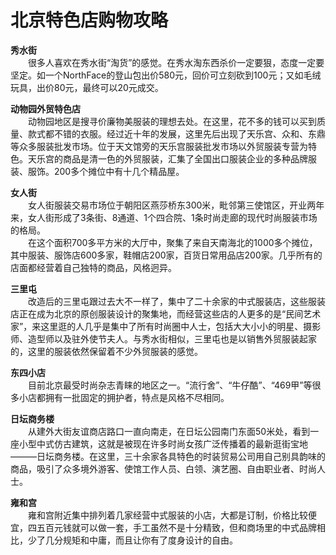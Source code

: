 # 北京特色店购物攻略  

**秀水街**  
&emsp;&emsp;很多人喜欢在秀水街“淘货”的感觉。在秀水淘东西杀价一定要狠，态度一定要坚定。如一个NorthFace的登山包出价580元，回价可立刻砍到100元；又如毛绒玩具，出价80元，最终可以20元成交。  

**动物园外贸特色店**  
&emsp;&emsp;动物园地区是搜寻价廉物美服装的理想去处。在这里，花不多的钱可以买到质量、款式都不错的衣服。经过近十年的发展，这里先后出现了天乐宫、众和、东鼎等众多服装批发市场。位于天文馆旁的天乐宫服装批发市场以外贸服装专营为特色。天乐宫的商品是清一色的外贸服装，汇集了全国出口服装企业的多种品牌服装、服饰。200多个摊位中有十几个精品屋。  

**女人街**  
&emsp;&emsp;女人街服装交易市场位于朝阳区燕莎桥东300米，毗邻第三使馆区，开业两年来，女人街形成了3条街、8通道、1个四合院、1条时尚走廊的现代时尚服装市场的格局。  
&emsp;&emsp;在这个面积700多平方米的大厅中，聚集了来自天南海北的1000多个摊位，其中服装、服饰店600多家，鞋帽店200家，百货日常用品店200家。几乎所有的店面都经营着自己独特的商品，风格迥异。  

**三里屯**  
&emsp;&emsp;改造后的三里屯跟过去大不一样了，集中了二十余家的中式服装店，这些服装店正在成为北京的原创服装设计的聚集地，而经营这些店的人更多的是“民间艺术家”，来这里逛的人几乎是集中了所有时尚圈中人士，包括大大小小的明星、摄影师、造型师以及驻外使节夫人。与秀水街相似，三里屯也是以销售外贸服装起家的，这里的服装依然保留着不少外贸服装的感觉。  

**东四小店**  
&emsp;&emsp;目前北京最受时尚杂志青睐的地区之一。“流行舍”、“牛仔酷”、“469甲”等很多小店都拥有一批固定的拥护者，特点是风格不尽相同。  

**日坛商务楼**  
&emsp;&emsp;从建外大街友谊商店路口一直向南走，在日坛公园南门东面50米处，看到一座小型中式仿古建筑，这就是被现在许多时尚女孩广泛传播着的最新逛街宝地―――日坛商务楼。在这里，三十余家各具特色的时装贸易公司用自己别具韵味的商品，吸引了众多境外游客、使馆工作人员、白领、演艺圈、自由职业者、时尚人士。  

**雍和宫**  
&emsp;&emsp;雍和宫附近集中排列着几家经营中式服装的小店，大都是订制，价格比较便宜，四五百元钱就可以做一套，手工虽然不是十分精致，但和商场里的中式品牌相比，少了几分规矩和中庸，而且让你有了度身设计的自由。  
<!-- Last processed: 2025-07-22 03:44:26 -->
